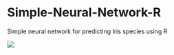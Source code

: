 # Simple-Neural-Network-R
Simple neural network for predicting Iris species using R

<img src="Iris Neural Network Diagram">
